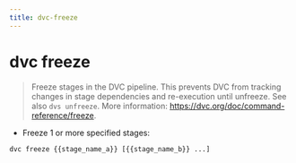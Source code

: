 ```yaml
---
title: dvc-freeze
---
```

# dvc freeze

> Freeze stages in the DVC pipeline.
> This prevents DVC from tracking changes in stage dependencies and re-execution until unfreeze.
> See also `dvs unfreeze`.
> More information: <https://dvc.org/doc/command-reference/freeze>.

- Freeze 1 or more specified stages:

`dvc freeze {{stage_name_a}} [{{stage_name_b}} ...]`
